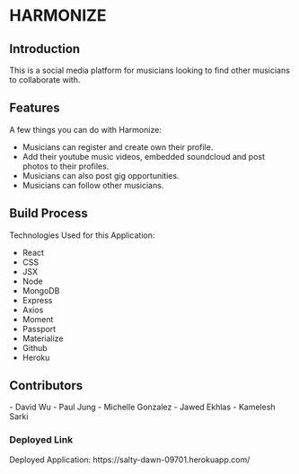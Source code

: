 # HARMONIZE 

<h2>Introduction</h2>
This is a social media platform for musicians looking to find other musicians to collaborate with.

<h2>Features</h2>

A few things you can do with Harmonize:

* Musicians can register and create own their profile.
* Add their youtube music videos, embedded soundcloud and post photos to their profiles. 
* Musicians can also post gig opportunities.
* Musicians can follow other musicians.


<h2>Build Process</h2>

Technologies Used for this Application:

* React
* CSS
* JSX
* Node
* MongoDB
* Express
* Axios
* Moment
* Passport
* Materialize
* Github
* Heroku

<h2>Contributors</h2>
-  David Wu
-  Paul Jung
-  Michelle Gonzalez
-  Jawed Ekhlas
-  Kamelesh Sarki

<h3>Deployed Link</h3>
Deployed Application: https://salty-dawn-09701.herokuapp.com/



